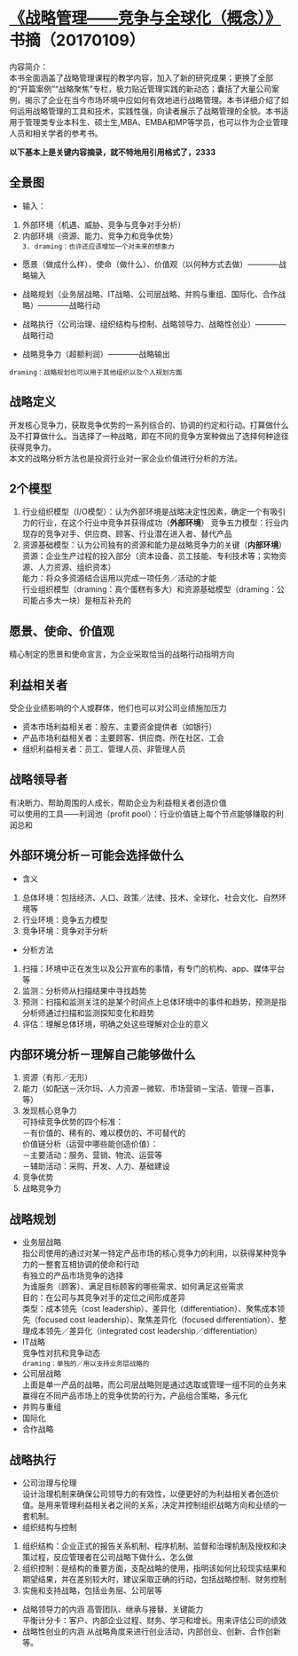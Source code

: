 # [《战略管理——竞争与全球化（概念）》](https://item.jd.com/12006651.html?dist=jd) 书摘（20170109）

内容简介：    
本书全面涵盖了战略管理课程的教学内容，加入了新的研究成果；更换了全部的“开篇案例”“战略聚焦”专栏，极力贴近管理实践的新动态；囊括了大量公司案例，揭示了企业在当今市场环境中应如何有效地进行战略管理。本书详细介绍了如何运用战略管理的工具和技术，实践性强，向读者展示了战略管理的全貌。本书适用于管理类专业本科生、硕士生,MBA、EMBA和MP等学员，也可以作为企业管理人员和相关学者的参考书。
     
**以下基本上是关键内容摘录，就不特地用引用格式了，2333**            
     
     
## 全景图 
     
- 输入：
1. 外部环境（机遇、威胁、竞争与竞争对手分析）
2. 内部环境（资源、能力、竞争力和竞争优势）        
`3. draming：也许还应该增加一个对未来的想象力`

- 愿景（做成什么样）、使命（做什么）、价值观（以何种方式去做）————战略输入

- 战略规划（业务层战略、IT战略、公司层战略、并购与重组、国际化、合作战略）————战略行动

- 战略执行（公司治理、组织结构与控制、战略领导力、战略性创业）————战略行动

- 战略竞争力（超额利润）————战略输出

`draming：战略规划也可以用于其他组织以及个人规划方面`


## 战略定义
开发核心竞争力，获取竞争优势的一系列综合的、协调的约定和行动。打算做什么及不打算做什么。当选择了一种战略，即在不同的竞争方案种做出了选择何种途径获得竞争力。        
本文的战略分析方法也是投资行业对一家企业价值进行分析的方法。


## 2个模型
1. 行业组织模型（I/O模型）：认为外部环境是战略决定性因素，确定一个有吸引力的行业，在这个行业中竞争并获得成功（**外部环境**）
竞争五力模型：行业内现存的竞争对手、供应商、顾客、行业潜在进入者、替代产品
2. 资源基础模型：认为公司独有的资源和能力是战略竞争力的关键（**内部环境**）        
资源：企业生产过程的投入部分（资本设备、员工技能、专利技术等；实物资源、人力资源、组织资本）       
能力：将众多资源结合运用以完成一项任务／活动的才能       
行业组织模型（draming：真个蛋糕有多大）和资源基础模型（draming：公司能占多大一块）是相互补充的     


## 愿景、使命、价值观
精心制定的愿景和使命宣言，为企业采取恰当的战略行动指明方向


## 利益相关者
受企业业绩影响的个人或群体，他们也可以对公司业绩施加压力
- 资本市场利益相关者：股东、主要资金提供者（如银行）
- 产品市场利益相关者：主要顾客、供应商、所在社区、工会
- 组织利益相关者：员工、管理人员、非管理人员


## 战略领导者
有决断力、帮助周围的人成长，帮助企业为利益相关者创造价值       
可以使用的工具——利润池（profit pool）：行业价值链上每个节点能够赚取的利润总和


## 外部环境分析－可能会选择做什么
- 含义
1. 总体环境：包括经济、人口、政策／法律、技术、全球化、社会文化、自然环境等
2. 行业环境：竞争五力模型
3. 竞争环境：竞争对手分析

- 分析方法
1. 扫描：环境中正在发生以及公开宣布的事情，有专门的机构、app、媒体平台等
2. 监测：分析师从扫描结果中寻找趋势
3. 预测：扫描和监测关注的是某个时间点上总体环境中的事件和趋势，预测是指分析师通过扫描和监测探知变化和趋势
4. 评估：理解总体环境，明确之处这些理解对企业的意义


## 内部环境分析－理解自己能够做什么
1. 资源（有形／无形）
2. 能力（如配送－沃尔玛、人力资源－微软、市场营销－宝洁、管理－百事，等）
3. 发现核心竞争力      
可持续竞争优势的四个标准：      
－有价值的、稀有的、难以模仿的、不可替代的       
价值链分析（运营中哪些能创造价值）：      
－主要活动：服务、营销、物流、运营等     
－辅助活动：采购、开发、人力、基础建设      
4. 竞争优势
5. 战略竞争力


## 战略规划
- 业务层战略       
指公司使用的通过对某一特定产品市场的核心竞争力的利用，以获得某种竞争力的一整套互相协调的使命和行动     
有独立的产品市场竞争的选择     
为谁服务（顾客）、满足目标顾客的哪些需求、如何满足这些需求    
目的：在公司与其竞争对手的定位之间形成差异     
类型：成本领先（cost leadership）、差异化（differentiation）、聚焦成本领先（focused cost leadership）、聚焦差异化（focused differentiation）、整理成本领先／差异化（integrated cost leadership／differentiation）     
- IT战略       
竞争性对抗和竞争动态     
`draming：单独的／用以支持业务层战略的`     
- 公司层战略        
上面是单一产品的战略，而公司层战略则是通过选取或管理一组不同的业务来赢得在不同产品市场上的竞争优势的行为，产品组合策略，多元化
- 并购与重组
- 国际化
- 合作战略


## 战略执行
- 公司治理与伦理     
设计治理机制来确保公司领导力的有效性，以便更好的为利益相关者创造价值。是用来管理利益相关者之间的关系，决定并控制组织战略方向和业绩的一套机制。
- 组织结构与控制
1. 组织结构：企业正式的报告关系机制、程序机制、监督和治理机制及授权和决策过程，反应管理者在公司战略下做什么、怎么做
2. 组织控制：是结构的重要方面，支配战略的使用，指明该如何比较现实结果和期望结果，并在差别较大时，建议采取正确的行动，包括战略控制、财务控制
3. 实施和支持战略，包括业务层、公司层等
- 战略领导力的内涵
高管团队、继承与接替、关键能力     
平衡计分卡：客户、内部企业过程、财务、学习和增长。用来评估公司的绩效     
- 战略性创业的内涵
从战略角度来进行创业活动，内部创业、创新、合作创新等。


